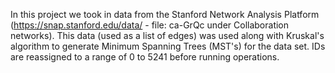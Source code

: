 In this project we took in data from the Stanford Network Analysis
Platform (https://snap.stanford.edu/data/ - file: ca-GrQc under
Collaboration networks). This data (used as a list of edges) was used
along with Kruskal's algorithm to generate Minimum Spanning Trees (MST's)
for the data set. IDs are reassigned to a range of 0 to 5241 before
running operations.
